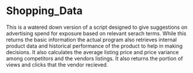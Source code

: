 # Shopping_Data
This is a watered down version of a script designed to give suggestions on advertising spend for exposure based on relevant serach terms.
While this returns the basic information the actual program also retrieves internal product data and historical performance of the product to help in making decisions. It also calculates the average listing price and price variance among competitors and the vendors listings. It also returns the portion of views and clicks that the vendor recieved.

